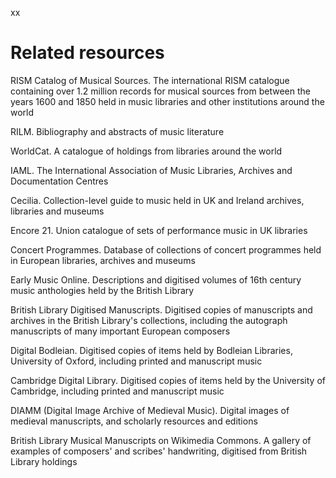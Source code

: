 xx

# Related resources  

RISM Catalog of Musical Sources. The international RISM catalogue containing over 1.2 million records for musical sources from between the years 1600 and 1850 held in music libraries and other institutions around the world  

RILM. Bibliography and abstracts of music literature  

WorldCat. A catalogue of holdings from libraries around the world  

IAML. The International Association of Music Libraries, Archives and Documentation Centres  

Cecilia. Collection-level guide to music held in UK and Ireland archives, libraries and museums  

Encore 21. Union catalogue of sets of performance music in UK libraries  

Concert Programmes. Database of collections of concert programmes held in European libraries, archives and museums  

Early Music Online. Descriptions and digitised volumes of 16th century music anthologies held by the British Library  

British Library Digitised Manuscripts. Digitised copies of manuscripts and archives in the British Library's collections, including the autograph manuscripts of many important European composers  

Digital Bodleian. Digitised copies of items held by Bodleian Libraries, University of Oxford, including printed and manuscript music  

Cambridge Digital Library. Digitised copies of items held by the University of Cambridge, including printed and manuscript music  

DIAMM (Digital Image Archive of Medieval Music). Digital images of medieval manuscripts, and scholarly resources and editions  

British Library Musical Manuscripts on Wikimedia Commons. A gallery of examples of composers' and scribes' handwriting, digitised from British Library holdings  
